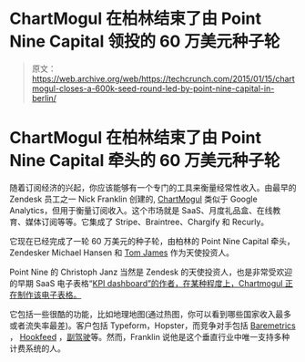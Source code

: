 # ChartMogul 在柏林结束了由 Point Nine Capital 领投的 60 万美元种子轮 

> 原文：<https://web.archive.org/web/https://techcrunch.com/2015/01/15/chartmogul-closes-a-600k-seed-round-led-by-point-nine-capital-in-berlin/>

# ChartMogul 在柏林结束了由 Point Nine Capital 牵头的 60 万美元种子轮

随着订阅经济的兴起，你应该能够有一个专门的工具来衡量经常性收入。由最早的 Zendesk 员工之一 Nick Franklin 创建的, [ChartMogul](https://web.archive.org/web/20221204064358/https://chartmogul.com/) 类似于 Google Analytics，但用于衡量订阅收入。这个市场就是 SaaS、月度礼品盒、在线教育、媒体订阅等等。它集成了 Stripe、Braintree、Chargify 和 Recurly。

它现在已经完成了一轮 60 万美元的种子轮，由柏林的 Point Nine Capital 牵头，Zendesker Michael Hansen 和 [Tom James](https://web.archive.org/web/20221204064358/http://www.linkedin.com/pub/tom-james/3/56b/557) 作为天使投资人。

Point Nine 的 Christoph Janz 当然是 Zendesk 的天使投资人，也是非常受欢迎的早期 SaaS 电子表格“[KPI dashboard”的作者，在某种程度上，Chartmogul 正在制作该电子表格。](https://web.archive.org/web/20221204064358/http://christophjanz.blogspot.co.uk/2013/12/a-kpi-dashboard-for-early-stage-saas.html)

它包括一些很酷的功能，比如地理地图(通过热图，你可以看到哪些国家收入最多或者流失率最差)。客户包括 Typeform，Hopster，而竞争对手包括 [Baremetrics](https://web.archive.org/web/20221204064358/http://baremetrics.io/) ， [Hookfeed](https://web.archive.org/web/20221204064358/http://hookfeed.com/) ，[副驾驶](https://web.archive.org/web/20221204064358/https://www.firstofficer.io/)等。然而，Franklin 说他是这个垂直行业中唯一支持多种计费系统的人。